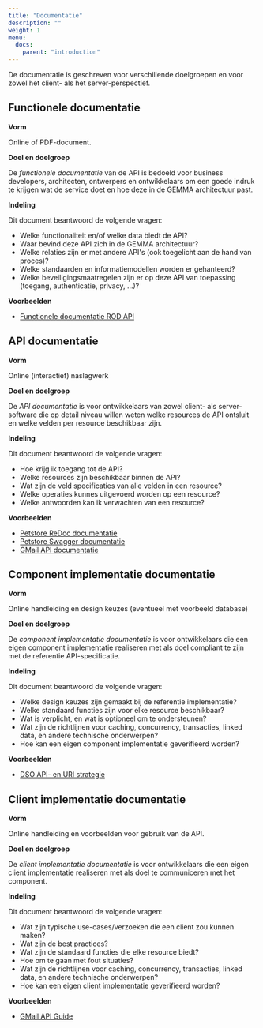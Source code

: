 ```yaml
---
title: "Documentatie"
description: ""
weight: 1
menu:
  docs:
    parent: "introduction"
---
```


De documentatie is geschreven voor verschillende doelgroepen en voor zowel het client- als het server-perspectief.


## Functionele documentatie

**Vorm**

Online of PDF-document.

**Doel en doelgroep**

De *functionele documentatie* van de API is bedoeld voor business developers, architecten, ontwerpers en ontwikkelaars om een goede indruk te krijgen wat de service doet en hoe deze in de GEMMA architectuur past.

**Indeling**

Dit document beantwoord de volgende vragen:

* Welke functionaliteit en/of welke data biedt de API?
* Waar bevind deze API zich in de GEMMA architectuur?
* Welke relaties zijn er met andere API's (ook toegelicht aan de hand van proces)?
* Welke standaarden en informatiemodellen worden er gehanteerd?
* Welke beveiligingsmaatregelen zijn er op deze API van toepassing (toegang, authenticatie, privacy, ...)?

**Voorbeelden**

* [Functionele documentatie ROD API](https://www.pre.omgevingswet.overheid.nl/knooppunt/apistore/site/themes/dso/templates/api/documentation/download.jag?tenant=carbon.super&resourceUrl=/registry/resource/_system/governance/apimgt/applicationdata/provider/Kadaster/Omgevingsdocumenten-Opvragen/v1/documentation/files/Functionele%20documentatie%20Registratie%20Omgevingsdocumenten%20Afnamepunt%20API%20v1.pdf)


## API documentatie

**Vorm**

Online (interactief) naslagwerk

**Doel en doelgroep**

De *API documentatie* is voor ontwikkelaars van zowel client- als server-software die op detail niveau willen weten welke resources de API ontsluit en welke velden per resource beschikbaar zijn. 

**Indeling**

Dit document beantwoord de volgende vragen:

* Hoe krijg ik toegang tot de API?
* Welke resources zijn beschikbaar binnen de API?
* Wat zijn de veld specificaties van alle velden in een resource?
* Welke operaties kunnes uitgevoerd worden op een resource? 
* Welke antwoorden kan ik verwachten van een resource?

**Voorbeelden**

* [Petstore ReDoc documentatie](https://rebilly.github.io/ReDoc/)
* [Petstore Swagger documentatie](http://petstore.swagger.io/)
* [GMail API documentatie](https://developers.google.com/gmail/api/v1/reference/?hl=nl)

## Component implementatie documentatie

**Vorm**

Online handleiding en design keuzes (eventueel met voorbeeld database)

**Doel en doelgroep**

De *component implementatie documentatie* is voor ontwikkelaars die een eigen component implementatie realiseren met als doel compliant te zijn met de referentie API-specificatie.

**Indeling**

Dit document beantwoord de volgende vragen:

* Welke design keuzes zijn gemaakt bij de referentie implementatie?
* Welke standaard functies zijn voor elke resource beschikbaar?
* Wat is verplicht, en wat is optioneel om te ondersteunen?
* Wat zijn de richtlijnen voor caching, concurrency, transacties, linked data, en andere technische onderwerpen?
* Hoe kan een eigen component implementatie geverifieerd worden?

**Voorbeelden**

* [DSO API- en URI strategie](https://aandeslagmetdeomgevingswet.nl/digitaal-stelsel/documenten/documenten/api-uri-strategie/)


## Client implementatie documentatie

**Vorm**

Online handleiding en voorbeelden voor gebruik van de API.

**Doel en doelgroep**

De *client implementatie documentatie* is voor ontwikkelaars die een eigen client implementatie realiseren met als doel te communiceren met het component.

**Indeling**

Dit document beantwoord de volgende vragen:

* Wat zijn typische use-cases/verzoeken die een client zou kunnen maken?
* Wat zijn de best practices?
* Wat zijn de standaard functies die elke resource biedt?
* Hoe om te gaan met fout situaties?
* Wat zijn de richtlijnen voor caching, concurrency, transacties, linked data, en andere technische onderwerpen?
* Hoe kan een eigen client implementatie geverifieerd worden?

**Voorbeelden**

* [GMail API Guide](https://developers.google.com/gmail/api/guides/?hl=nl)
